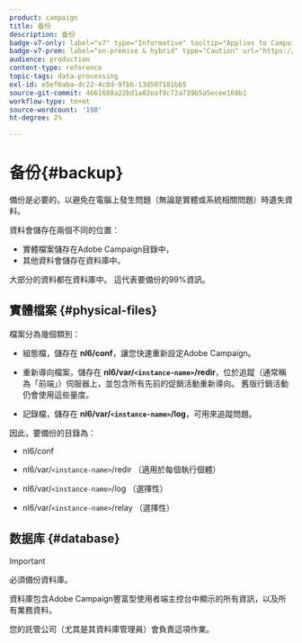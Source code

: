 ```yaml
---
product: campaign
title: 备份
description: 备份
badge-v7-only: label="v7" type="Informative" tooltip="Applies to Campaign Classic v7 only"
badge-v7-prem: label="on-premise & hybrid" type="Caution" url="https://experienceleague.adobe.com/docs/campaign-classic/using/installing-campaign-classic/architecture-and-hosting-models/hosting-models-lp/hosting-models.html" tooltip="Applies to on-premise and hybrid deployments only"
audience: production
content-type: reference
topic-tags: data-processing
exl-id: e5ef6aba-dc22-4c8d-9fbb-13d507181b65
source-git-commit: 4661688a22bd1a82eaf9c72a739b5a5ecee168b1
workflow-type: tm+mt
source-wordcount: '198'
ht-degree: 2%

---
```


# 备份{#backup}

備份是必要的，以避免在電腦上發生問題（無論是實體或系統相關問題）時遺失資料。

資料會儲存在兩個不同的位置：

* 實體檔案儲存在Adobe Campaign目錄中，
* 其他資料會儲存在資料庫中。

大部分的資料都在資料庫中。 這代表要備份的99%資訊。

## 實體檔案 {#physical-files}

檔案分為幾個類別：

* 組態檔，儲存在 **nl6/conf**，讓您快速重新設定Adobe Campaign。

* 重新導向檔案，儲存在  **nl6/var/`<instance-name>`/redir**，位於追蹤（通常稱為「前端」）伺服器上，並包含所有先前的促銷活動重新導向。 舊版行銷活動仍會使用這些量度。

* 記錄檔，儲存在 **nl6/var/`<instance-name>`/log**，可用來追蹤問題。

因此，要備份的目錄為：

* nl6/conf

* nl6/var/`<instance-name>`/redir （適用於每個執行個體）

* nl6/var/`<instance-name>`/log （選擇性）

* nl6/var/`<instance-name>`/relay （選擇性）


## 数据库 {#database}

>[!IMPORTANT]
>
>必須備份資料庫。


資料庫包含Adobe Campaign豐富型使用者端主控台中顯示的所有資訊，以及所有業務資料。

您的託管公司（尤其是其資料庫管理員）會負責這項作業。
